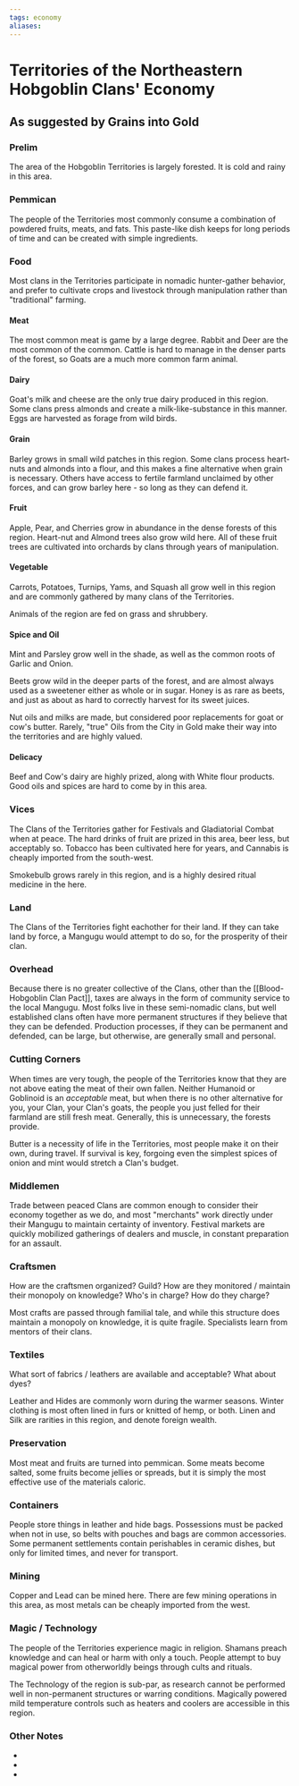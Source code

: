 ```yaml
---
tags: economy
aliases:
---
```


# Territories of the Northeastern Hobgoblin Clans' Economy
## As suggested by Grains into Gold
### Prelim
The area of the Hobgoblin Territories is largely forested. It is cold and rainy in this area. 

### Pemmican
The people of the Territories most commonly consume a combination of powdered fruits, meats, and fats. This paste-like dish keeps for long periods of time and can be created with simple ingredients.

### Food
Most clans in the Territories participate in nomadic hunter-gather behavior, and prefer to cultivate crops and livestock through manipulation rather than "traditional" farming.

#### Meat
The most common meat is game by a large degree. Rabbit and Deer are the most common of the common. Cattle is hard to manage in the denser parts of the forest, so Goats are a much more common farm animal.

#### Dairy
Goat's milk and cheese are the only true dairy produced in this region. Some clans press almonds and create a milk-like-substance in this manner. Eggs are harvested as forage from wild birds.

#### Grain
Barley grows in small wild patches in this region. Some clans process heart-nuts and almonds into a flour, and this makes a fine alternative when grain is necessary. Others have access to fertile farmland unclaimed by other forces, and can grow barley here - so long as they can defend it.

#### Fruit
Apple, Pear, and Cherries grow in abundance in the dense forests of this region. Heart-nut and Almond trees also grow wild here. All of these fruit trees are cultivated into orchards by clans through years of manipulation.

#### Vegetable
Carrots, Potatoes, Turnips, Yams, and Squash all grow well in this region and are commonly gathered by many clans of the Territories.

Animals of the region are fed on grass and shrubbery.

#### Spice and Oil
Mint and Parsley grow well in the shade, as well as the common roots of Garlic and Onion.

Beets grow wild in the deeper parts of the forest, and are almost always used as a sweetener either as whole or in sugar. Honey is as rare as beets, and just as about as hard to correctly harvest for its sweet juices.

Nut oils and milks are made, but considered poor replacements for goat or cow's butter. Rarely, "true" Oils from the City in Gold make their way into the territories and are highly valued.

#### Delicacy
Beef and Cow's dairy are highly prized, along with White flour products. Good oils and spices are hard to come by in this area.

### Vices
The Clans of the Territories gather for Festivals and Gladiatorial Combat when at peace. The hard drinks of fruit are prized in this area, beer less, but acceptably so. Tobacco has been cultivated here for years, and Cannabis is cheaply imported from the south-west.

Smokebulb grows rarely in this region, and is a highly desired ritual medicine in the here.

### Land
The Clans of the Territories fight eachother for their land. If they can take land by force, a Mangugu would attempt to do so, for the prosperity of their clan. 

### Overhead
Because there is no greater collective of the Clans, other than the [[Blood-Hobgoblin Clan Pact]], taxes are always in the form of community service to the local Mangugu. Most folks live in these semi-nomadic clans, but well established clans often have more permanent structures if they believe that they can be defended. Production processes, if they can be permanent and defended, can be large, but otherwise, are generally small and personal.

### Cutting Corners
When times are very tough, the people of the Territories know that they are not above eating the meat of their own fallen. Neither Humanoid or Goblinoid is an *acceptable* meat, but when there is no other alternative for you, your Clan, your Clan's goats, the people you just felled for their farmland are still fresh meat. Generally, this is unnecessary, the forests provide.

Butter is a necessity of life in the Territories, most people make it on their own, during travel. If survival is key, forgoing even the simplest spices of onion and mint would stretch a Clan's budget.

### Middlemen
Trade between peaced Clans are common enough to consider their economy together as we do, and most "merchants" work directly under their Mangugu to maintain certainty of inventory. Festival markets are quickly mobilized gatherings of dealers and muscle, in constant preparation for an assault. 

### Craftsmen
How are the craftsmen organized? Guild? How are they monitored / maintain their monopoly on knowledge? Who's in charge? How do they charge?

Most crafts are passed through familial tale, and while this structure does maintain a monopoly on knowledge, it is quite fragile. Specialists learn from mentors of their clans.

### Textiles
What sort of fabrics / leathers are available and acceptable? What about dyes?

Leather and Hides are commonly worn during the warmer seasons. Winter clothing is most often lined in furs or knitted of hemp, or both. Linen and Silk are rarities in this region, and denote foreign wealth.

### Preservation
Most meat and fruits are turned into pemmican. Some meats become salted, some fruits become jellies or spreads, but it is simply the most effective use of the materials caloric.

### Containers
People store things in leather and hide bags. Possessions must be packed when not in use, so belts with pouches and bags are common accessories. Some permanent settlements contain perishables in ceramic dishes, but only for limited times, and never for transport.

### Mining
Copper and Lead can be mined here. There are few mining operations in this area, as most metals can be cheaply imported from the west.

### Magic / Technology
The people of the Territories experience magic in religion. Shamans preach knowledge and can heal or harm with only a touch. People attempt to buy magical power from otherworldly beings through cults and rituals.

The Technology of the region is sub-par, as research cannot be performed well in non-permanent structures or warring conditions. Magically powered mild temperature controls such as heaters and coolers are accessible in this region.

### Other Notes
- 
- 
- 
